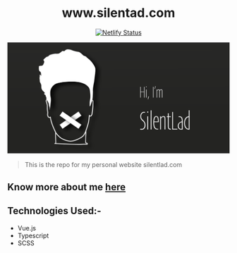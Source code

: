 <h1 align="center">
  www.silentad.com
</h1>

<p align="center">
  <a href="https://app.netlify.com/sites/serene-fermi-25f944/deploys" target="_blank">
    <img src="https://api.netlify.com/api/v1/badges/f4d7e259-e78f-4609-935f-011f210cd654/deploy-status" alt="Netlify Status" />
  </a>
</p>

<img src="./hi.png">

> This is the repo for my personal website silentlad.com

## Know more about me [here](https://silentlad.com)

## Technologies Used:-

- Vue.js
- Typescript
- SCSS
